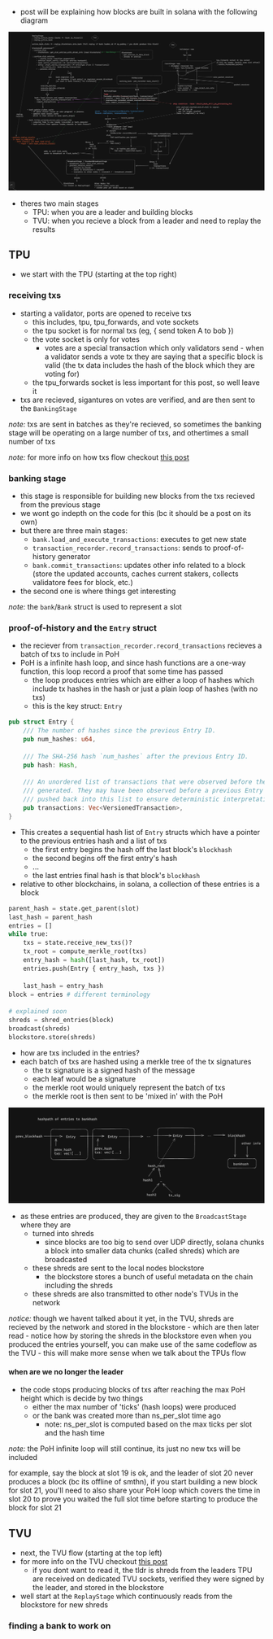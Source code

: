 - post will be explaining how blocks are built in solana with the following diagram

![](2023-06-13-11-04-48.png)

- theres two main stages
  - TPU: when you are a leader and building blocks 
  - TVU: when you recieve a block from a leader and need to replay the results 

## TPU
- we start with the TPU (starting at the top right)

### receiving txs 

- starting a validator, ports are opened to receive txs 
  - this includes, tpu, tpu_forwards, and vote sockets
  - the tpu socket is for normal txs (eg, { send token A to bob })
  - the vote socket is only for votes 
    - votes are a special transaction which only validators send - 
    when a validator sends a vote tx they are saying that a specific block 
    is valid (the tx data includes the hash of the block which they are voting for)
  - the tpu_forwards socket is less important for this post, so well leave it
- txs are recieved, sigantures on votes are verified, and are then sent to the 
`BankingStage`

*note:* txs are sent in batches as they're recieved, so sometimes
the banking stage will be operating on a large number of txs, 
and othertimes a small number of txs

*note:* for more info on how txs flow checkout
[this post](https://github.com/0xNineteen/blog.md/blob/master/contents/sol-rpcs/index.md)

### banking stage 

- this stage is responsible for building new blocks from the txs recieved from the 
previous stage
- we wont go indepth on the code for this (bc it should be a post on its own)
- but there are three main stages:
  - `bank.load_and_execute_transactions`: executes to get new state
  - `transaction_recorder.record_transactions`: sends to proof-of-history generator 
  - `bank.commit_transactions`: updates other info related to a block
 (store the updated accounts, caches current stakers, collects validatore fees for block, etc.)
- the second one is where things get interesting 

*note:* the `bank`/`Bank` struct is used to represent a slot

### proof-of-history and the `Entry` struct 

- the reciever from `transaction_recorder.record_transactions` recieves a batch of txs to include in PoH
- PoH is a infinite hash loop, and since hash functions are a one-way function, 
this loop record a proof that some time has passed 
  - the loop produces entries which are either a loop of hashes which include tx hashes in the hash 
  or just a plain loop of hashes (with no txs)
  - this is the key struct: `Entry`

```rust 
pub struct Entry {
    /// The number of hashes since the previous Entry ID.
    pub num_hashes: u64,

    /// The SHA-256 hash `num_hashes` after the previous Entry ID.
    pub hash: Hash,

    /// An unordered list of transactions that were observed before the Entry ID was
    /// generated. They may have been observed before a previous Entry ID but were
    /// pushed back into this list to ensure deterministic interpretation of the ledger.
    pub transactions: Vec<VersionedTransaction>,
}
```
- This creates a sequential hash list of `Entry` structs which have a pointer 
to the previous entries hash and a list of txs 
    - the first entry begins the hash off the last block's `blockhash` 
    - the second begins off the first entry's hash 
    - ... 
    - the last entries final hash is that block's `blockhash`
- relative to other blockchains, in solana, a collection of these entries is a block

```python 
parent_hash = state.get_parent(slot)
last_hash = parent_hash
entries = []
while true: 
    txs = state.receive_new_txs()?
    tx_root = compute_merkle_root(txs)
    entry_hash = hash([last_hash, tx_root])
    entries.push(Entry { entry_hash, txs })

    last_hash = entry_hash 
block = entries # different terminology

# explained soon
shreds = shred_entries(block)
broadcast(shreds)
blockstore.store(shreds)
```

- how are txs included in the entries? 
- each batch of txs are hashed using a merkle tree of the tx signatures
  - the tx signature is a signed hash of the message 
  - each leaf would be a signature 
  - the merkle root would uniquely represent the batch of txs 
  - the merkle root is then sent to be 'mixed in' with the PoH

![](2023-06-13-11-30-35.png)

- as these entries are produced, they are given to the `BroadcastStage` 
where they are
  - turned into shreds 
    - since blocks are too big to send over UDP directly, solana chunks a block into 
  smaller data chunks (called shreds) which are broadcasted
  - these shreds are sent to the local nodes blockstore 
    - the blockstore stores a bunch of useful metadata on the chain including
    the shreds
  - these shreds are also transmitted to other node's TVUs in the network

*notice:* though we havent talked about it yet, in the TVU, shreds are recieved by 
the network and stored in the blockstore - which are then later read - 
notice how by storing the shreds in the blockstore even when you produced 
the entries yourself, you can make use of the same codeflow as the TVU - 
this will make more sense when we talk about the TPUs flow 

#### when are we no longer the leader 

- the code stops producing blocks of txs after reaching the max PoH height which is decide by two things 
  - either the max number of 'ticks' (hash loops) were produced
  - or the bank was created more than ns_per_slot time ago 
    - note: ns_per_slot is computed based on the max ticks per slot and 
    the hash time 

*note:* the PoH infinite loop will still continue, its just no new txs 
will be included

for example, say the block at slot 19 is ok, and the leader of slot 20 never 
produces a block (bc its offline of smthn), if you start building a new block 
for slot 21, you'll need to also share your PoH loop which covers the time 
in slot 20 to prove you waited the full slot time before starting to produce 
the block for slot 21

## TVU 

- next, the TVU flow (starting at the top left)
- for more info on the TVU checkout [this post](https://github.com/0xNineteen/blog.md/blob/master/contents/sol-tvu/index.md)
  - if you dont want to read it, the tldr is shreds from the leaders TPU are
  received on dedicated TVU sockets, verified they were signed by the leader, 
  and stored in the blockstore
- well start at the `ReplayStage` which continuously reads from the blockstore 
for new shreds
  
### finding a bank to work on 